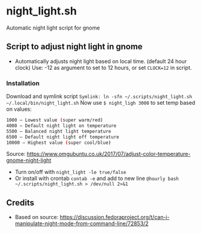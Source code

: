# night_light.sh
 Automatic night light script for gnome

## Script to adjust night light in gnome

- Automatically adjusts night light based on local time. (default 24 hour clock)
  Use: -12 as argument to set to 12 hours, or set `CLOCK=12` in script.
  
### Installation

Download and symlink script
  `Symlink: ln -sfn ~/.scripts/night_light.sh ~/.local/bin/night_light.sh`
  Now use `$ night_ligh 3000` to set temp based on values:
  
  ```bash
  1000 — Lowest value (super warm/red)
  4000 — Default night light on temperature
  5500 — Balanced night light temperature
  6500 — Default night light off temperature
  10000 — Highest value (super cool/blue)
  ```
  Source: https://www.omgubuntu.co.uk/2017/07/adjust-color-temperature-gnome-night-light
  
- Turn on/off with `night_light -le true/false`
- Or install with crontab `contab -e` and add to new line `@hourly bash ~/.scripts/night_light.sh > /dev/null 2>&1`

## Credits

- Based on source: https://discussion.fedoraproject.org/t/can-i-manipulate-night-mode-from-command-line/72853/2